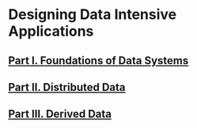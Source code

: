 # Designing Data Intensive Applications

## [Part Ⅰ. Foundations of Data Systems](./part1.md)

## [Part Ⅱ. Distributed Data](./part2.md)

## [Part Ⅲ. Derived Data](./part3.md)
